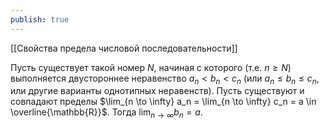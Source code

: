 ```yaml
---
publish: true
---
```


[[Свойства предела числовой последовательности]]



Пусть существует такой номер $N$, начиная с которого (т.е. $n \geq N$) выполняется двустороннее неравенство $a_n < b_n < c_n$ (или $a_n \leq b_n \leq c_n$, или другие варианты однотипных неравенств). Пусть существуют и совпадают пределы $\lim_{n \to \infty} a_n = \lim_{n \to \infty} c_n = a \in \overline{\mathbb{R}}$. Тогда $\lim_{n \to \infty} b_{n} = a$.

